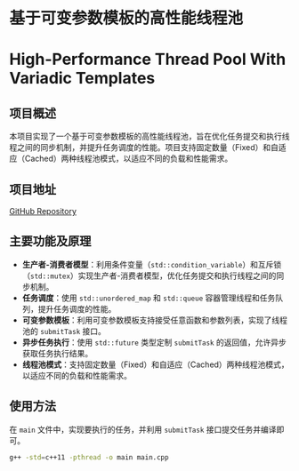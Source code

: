 # 基于可变参数模板的高性能线程池
# High-Performance Thread Pool With Variadic Templates

## 项目概述

本项目实现了一个基于可变参数模板的高性能线程池，旨在优化任务提交和执行线程之间的同步机制，并提升任务调度的性能。项目支持固定数量（Fixed）和自适应（Cached）两种线程池模式，以适应不同的负载和性能需求。

## 项目地址

[GitHub Repository](https://github.com/MaximSong/Jiuao-ThreadPool)

## 主要功能及原理

- **生产者-消费者模型**：利用条件变量（`std::condition_variable`）和互斥锁（`std::mutex`）实现生产者-消费者模型，优化任务提交和执行线程之间的同步机制。
- **任务调度**：使用 `std::unordered_map` 和 `std::queue` 容器管理线程和任务队列，提升任务调度的性能。
- **可变参数模板**：利用可变参数模板支持接受任意函数和参数列表，实现了线程池的 `submitTask` 接口。
- **异步任务执行**：使用 `std::future` 类型定制 `submitTask` 的返回值，允许异步获取任务执行结果。
- **线程池模式**：支持固定数量（Fixed）和自适应（Cached）两种线程池模式，以适应不同的负载和性能需求。


## 使用方法
在 `main` 文件中，实现要执行的任务，并利用 `submitTask` 接口提交任务并编译即可。
```bash
g++ -std=c++11 -pthread -o main main.cpp
